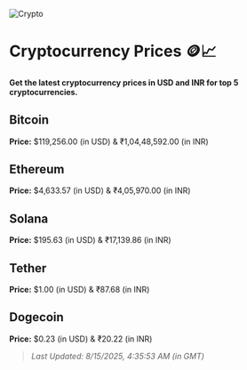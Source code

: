 
![Crypto](https://www.techguide.com.au/wp-content/uploads/2020/11/crypto3.jpeg)

# Cryptocurrency Prices 🪙📈

#### Get the latest cryptocurrency prices in USD and INR for top 5 cryptocurrencies.

## Bitcoin

**Price:** $119,256.00 (in USD) & ₹1,04,48,592.00 (in INR)

## Ethereum

**Price:** $4,633.57 (in USD) & ₹4,05,970.00 (in INR)

## Solana

**Price:** $195.63 (in USD) & ₹17,139.86 (in INR)

## Tether

**Price:** $1.00 (in USD) & ₹87.68 (in INR)

## Dogecoin

**Price:** $0.23 (in USD) & ₹20.22 (in INR)

> _Last Updated: 8/15/2025, 4:35:53 AM (in GMT)_
